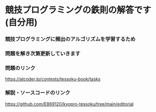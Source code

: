 # 競技プログラミングの鉄則の解答です(自分用)

### 競技プログラミングに頻出のアルゴリズムを学習するため
### 問題を解き次第更新していきます

### 問題のリンク
https://atcoder.jp/contests/tessoku-book/tasks

### 解説・ソースコードのリンク
https://github.com/E869120/kyopro-tessoku/tree/main/editorial
